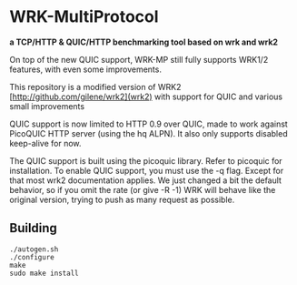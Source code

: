 # WRK-MultiProtocol

  **a TCP/HTTP & QUIC/HTTP benchmarking tool based on wrk and wrk2**
  
  On top of the new QUIC support, WRK-MP still fully supports WRK1/2 features, with even some improvements.

  This repository is a modified version of WRK2 [http://github.com/gilene/wrk2](wrk2) with support for QUIC and various small improvements

  QUIC support is now limited to HTTP 0.9 over QUIC, made to work against PicoQUIC HTTP server (using the hq ALPN). It also only supports disabled keep-alive for now.

  The QUIC support is built using the picoquic library. Refer to picoquic for installation. To enable QUIC support, you must use the -q flag. Except for that most wrk2 documentation applies. We just changed a bit the default behavior, so if you omit the rate (or give -R -1) WRK will behave like the original version, trying to push as many request as possible.

## Building

```
./autogen.sh
./configure
make
sudo make install
```
